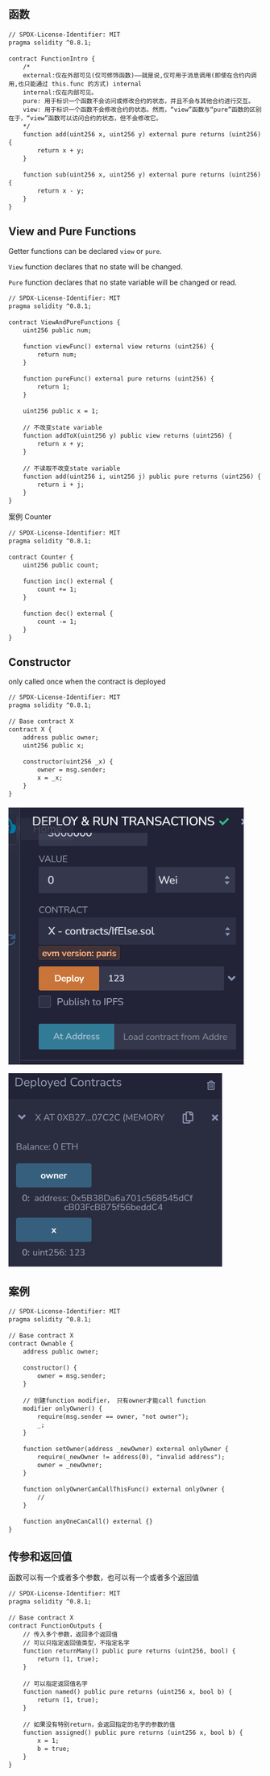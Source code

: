 ## 函数

```solidity
// SPDX-License-Identifier: MIT
pragma solidity ^0.8.1;

contract FunctionIntro {
    /*
    external:仅在外部可见(仅可修饰函数)——就是说,仅可用于消息调用(即使在合约内调用,也只能通过 this.func 的方式) internal
    internal:仅在内部可见。
    pure: 用于标识一个函数不会访问或修改合约的状态，并且不会与其他合约进行交互。
    view: 用于标识一个函数不会修改合约的状态。然而，“view”函数与“pure”函数的区别在于，“view”函数可以访问合约的状态，但不会修改它。
    */
    function add(uint256 x, uint256 y) external pure returns (uint256) {
        return x + y;
    }

    function sub(uint256 x, uint256 y) external pure returns (uint256) {
        return x - y;
    }
}

```



## View and Pure Functions

Getter functions can be declared `view` or `pure`.

`View` function declares that no state will be changed.

`Pure` function declares that no state variable will be changed or read.

```solidity
// SPDX-License-Identifier: MIT
pragma solidity ^0.8.1;

contract ViewAndPureFunctions {
    uint256 public num;

    function viewFunc() external view returns (uint256) {
        return num;
    }

    function pureFunc() external pure returns (uint256) {
        return 1;
    }

    uint256 public x = 1;

    // 不改变state variable
    function addToX(uint256 y) public view returns (uint256) {
        return x + y;
    }

    // 不读取不改变state variable
    function add(uint256 i, uint256 j) public pure returns (uint256) {
        return i + j;
    }
}

```

案例 Counter

```solidity
// SPDX-License-Identifier: MIT
pragma solidity ^0.8.1;

contract Counter {
    uint256 public count;

    function inc() external {
        count += 1;
    }

    function dec() external {
        count -= 1;
    }
}

```



## Constructor

only called once when the contract is deployed

```solidity
// SPDX-License-Identifier: MIT
pragma solidity ^0.8.1;

// Base contract X
contract X {
    address public owner;
    uint256 public x;

    constructor(uint256 _x) {
        owner = msg.sender;
        x = _x;
    }
}

```



![image-20230918165905960](assets\image-20230918165905960.png)

![image-20230918165929619](assets\image-20230918165929619.png)



## 案例

```solidity
// SPDX-License-Identifier: MIT
pragma solidity ^0.8.1;

// Base contract X
contract Ownable {
    address public owner;

    constructor() {
        owner = msg.sender;
    }

    // 创建function modifier， 只有owner才能call function
    modifier onlyOwner() {
        require(msg.sender == owner, "not owner");
        _;
    }
    
    function setOwner(address _newOwner) external onlyOwner {
        require(_newOwner != address(0), "invalid address");
        owner = _newOwner;
    }

    function onlyOwnerCanCallThisFunc() external onlyOwner {
        //
    }

    function anyOneCanCall() external {}
}

```



## 传参和返回值

函数可以有一个或者多个参数，也可以有一个或者多个返回值

```solidity
// SPDX-License-Identifier: MIT
pragma solidity ^0.8.1;

// Base contract X
contract FunctionOutputs {
    // 传入多个参数，返回多个返回值
    // 可以只指定返回值类型，不指定名字
    function returnMany() public pure returns (uint256, bool) {
        return (1, true);
    }

    // 可以指定返回值名字
    function named() public pure returns (uint256 x, bool b) {
        return (1, true);
    }

    // 如果没有特别return，会返回指定的名字的参数的值
    function assigned() public pure returns (uint256 x, bool b) {
        x = 1;
        b = true;
    }
}

```



